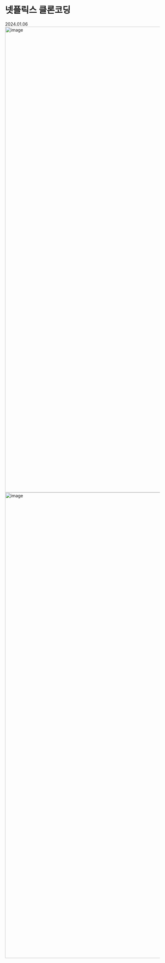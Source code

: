# 넷플릭스 클론코딩
2024.01.06
<br>
<img width="1512" alt="image" src="https://github.com/kim0527/goorm/assets/143387515/9a0814b7-b6e3-4b40-adbb-8d8a48723c64">
<img width="1512" alt="image" src="https://github.com/kim0527/goorm/assets/143387515/c9ae3112-325f-41b4-a6d9-13d1e4477750">


